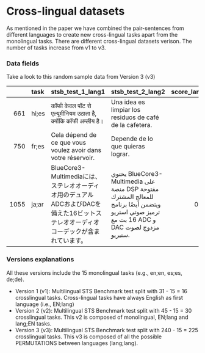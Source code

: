 # Cross-lingual datasets

As mentioned in the paper we have combined the pair-sentences from different languages to create new cross-lingual tasks apart from the monolingual tasks. There are different cross-lingual datasets verison. The number of tasks increase from v1 to v3. 

### Data fields

Take a look to this random sample data from Version 3 (v3)

|      | task   | stsb_test_1_lang1                                                                                                                  | stsb_test_2_lang2                                                                                                                         |   score_lang2 |
|-----:|:-------|:-----------------------------------------------------------------------------------------------------------------------------------|:------------------------------------------------------------------------------------------------------------------------------------------|--------------:|
|  661 | hi;es  | कॉफी केवल पॉट से एल्यूमीनियम उठाता है, क्योंकि कॉफी अम्लीय है।                                                                              | Una idea es limpiar los residuos de café de la cafetera.                                                                                  |          0.2  |
|  750 | fr;es  | Cela dépend de ce que vous voulez avoir dans votre réservoir.                                                                      | Depende de lo que quieras lograr.                                                                                                         |          0.4  |
| 1055 | ja;ar  | BlueCore3-Multimediaには、ステレオオーディオ用のデュアルADCおよびDACを備えた16ビットステレオオーディオコーデックが含まれています。 | يحتوي BlueCore3-Multimedia على منصة DSP مفتوحة للمعالج المشترك ويتضمن أيضًا برنامج ترميز صوتي استريو 16 بت مع ADC و DAC مزدوج لصوت ستيريو. |          0.72 |

### Versions explanations
All these versions include the 15 monolingual tasks (e.g., en;en, es;es, de;de).  
* Version 1 (v1): Multilingual STS Benchmark test split with  31 - 15 = 16 crosslingual tasks. Cross-lingual tasks have always English as first language (i.e., EN;lang)
* Version 2 (v2): Multilingual STS Benchmark test split with  45 - 15 = 30 crosslingual tasks. This v2 is composed of monolingual, EN;lang and lang;EN tasks. 
* Version 3 (v3): Multilingual STS Benchmark test split with  240 - 15 = 225 crosslingual tasks. This v3 is composed of all the possible PERMUTATIONS between languages (lang;lang). 

